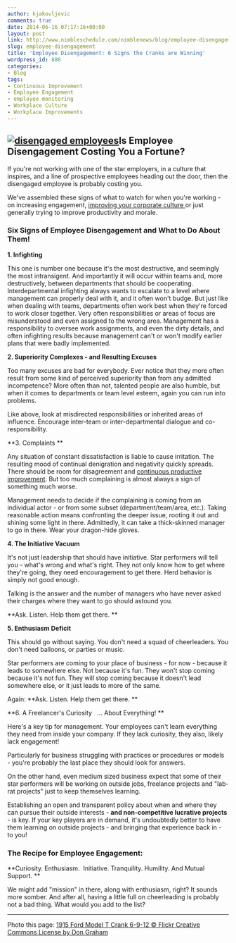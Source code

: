 ```yaml
---
author: kjakovljevic
comments: true
date: 2014-06-16 07:17:16+00:00
layout: post
link: http://www.nimbleschedule.com/nimblenews/blog/employee-disengagement/
slug: employee-disengagement
title: 'Employee Disengagement: 6 Signs the Cranks are Winning'
wordpress_id: 886
categories:
- Blog
tags:
- Continuous Improvement
- Employee Engagement
- employee monitoring
- Workplace Culture
- Workplace Improvements
---
```


## [![disengaged employees](http://www.nimbleschedule.com/wp-content/uploads/2014/05/employee-disengagement.png)](http://www.nimbleschedule.com/wp-content/uploads/2014/05/employee-disengagement.png)Is Employee Disengagement Costing You a Fortune?


If you're not working with one of the star employers, in a culture that inspires, and a line of prospective employees heading out the door, then the disengaged employee is probably costing you.

We've assembled these signs of what to watch for when you're working - on increasing engagement, [improving your corporate culture ](http://www.researchgate.net/post/How_can_we_develop_a_culture_of_continuous_improvement_in_organizations)or just generally trying to improve productivity and morale.


### Six Signs of Employee Disengagement and What to Do About Them!


**1. Infighting**

This one is number one because it's the most destructive, and seemingly the most intransigent. And importantly it will occur within teams and, more destructively, between departments that should be cooperating. Interdepartmental infighting always wants to escalate to a level where management can properly deal with it, and it often won't budge. But just like when dealing with teams, departments often work best when they're forced to work closer together. Very often responsibilities or areas of focus are misunderstood and even assigned to the wrong area. Management has a responsibility to oversee work assignments, and even the dirty details, and often infighting results because management can't or won't modify earlier plans that were badly implemented.

**2. Superiority Complexes - and Resulting Excuses**

Too many excuses are bad for everybody. Ever notice that they more often result from some kind of perceived superiority than from any admitted incompetence? More often than not, talented people are also humble, but when it comes to departments or team level esteem, again you can run into problems.

Like above, look at misdirected responsibilities or inherited areas of influence. Encourage inter-team or inter-departmental dialogue and co-responsibility.

**3. Complaints **

Any situation of constant dissatisfaction is liable to cause irritation. The resulting mood of continual denigration and negativity quickly spreads. There should be room for disagreement and [continuous productive improvement](http://www.nimbleschedule.com/nimblenews/tag/continuous-improvement/). But too much complaining is almost always a sign of something much worse.

Management needs to decide if the complaining is coming from an individual actor - or from some subset (department/team/area, etc.). Taking reasonable action means confronting the deeper issue, rooting it out and shining some light in there. Admittedly, it can take a thick-skinned manager to go in there. Wear your dragon-hide gloves.

**4. The Initiative Vacuum**

It's not just leadership that should have initiative. Star performers will tell you - what's wrong and what's right. They not only know how to get where they're going, they need encouragement to get there. Herd behavior is simply not good enough.

Talking is the answer and the number of managers who have never asked their charges where they want to go should astound you.

**Ask. Listen. Help them get there. **

**5. Enthusiasm Deficit**

This should go without saying. You don't need a squad of cheerleaders. You don't need balloons, or parties or music.

Star performers are coming to your place of business - for now - because it leads to somewhere else. Not because it's fun. They won't stop coming because it's not fun. They will stop coming because it doesn't lead somewhere else, or it just leads to more of the same.

Again: **Ask. Listen. Help them get there. **

**6. A Freelancer's Curiosity   ... About Everything! **

Here's a key tip for management. Your employees can't learn everything they need from inside your company. If they lack curiosity, they also, likely lack engagement!

Particularly for business struggling with practices or procedures or models - you're probably the last place they should look for answers.

On the other hand, even medium sized business expect that some of their star performers will be working on outside jobs, freelance projects and "lab-rat projects" just to keep themselves learning.

Establishing an open and transparent policy about when and where they can pursue their outside interests - **and non-competitive lucrative projects** - is key. If your key players are in demand, it's undoubtedly better to have them learning on outside projects - and bringing that experience back in - to you!


### The Recipe for Employee Engagement:


**Curiosity. Enthusiasm.  Initiative. Tranquility. Humility. And Mutual Support. **

We might add "mission" in there, along with enthusiasm, right? It sounds more somber. And after all, having a little full on cheerleading is probably not a bad thing. What would you add to the list?

_______________

Photo this page: [1915 Ford Model T Crank 6-9-12 © Flickr Creative Commons License by Don Graham](https://www.flickr.com/photos/23155134@N06/7427664986/in/set-72157630254449300/)
